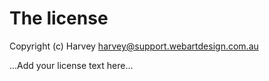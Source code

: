 # The license

Copyright (c) Harvey <harvey@support.webartdesign.com.au>

...Add your license text here...